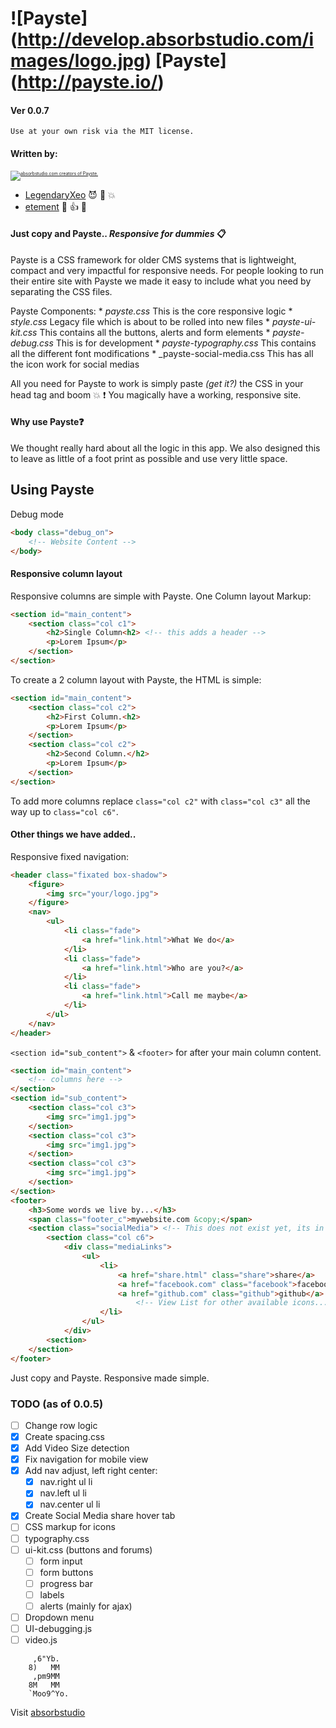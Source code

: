 # ![Payste] (http://develop.absorbstudio.com/images/logo.jpg) [Payste] (http://payste.io/) 
#### Ver 0.0.7

`Use at your own risk via the MIT license.`

#### Written by: 

<section>
    <p style="font-size:0.5em">
        <a href="http://absorbstudio.com/">
            <img src="http://develop.absorbstudio.com/images/abColorLogo.png" alt="absorbstudio.com creators of Payste.">
        </a>
    </p>
</section>

* [LegendaryXeo](http://github.com/xeodee) :smiling_imp: :purple_heart: :boom:
* [etement](http://github.com/absorbstudio) :facepunch: :+1: :camel: 

#### Just copy and Payste.. *Responsive for dummies* :clipboard:

Payste is a CSS framework for older CMS systems that is lightweight, compact and very impactful for responsive needs. For people looking to run their entire site with Payste we made it easy to include what you need by separating the CSS files.

Payste Components:
    * _payste.css_ This is the core responsive logic
    * _style.css_ Legacy file which is about to be rolled into new files
	* _payste-ui-kit.css_ This contains all the buttons, alerts and form elements
	* _payste-debug.css_ This is for development
	* _payste-typography.css_ This contains all the different font modifications
	* _payste-social-media.css This has all the icon work for social medias

All you need for Payste to work is simply paste *(get it?)* the CSS in your head tag and boom :boom: :exclamation: You magically have a working, responsive site. 

#### Why use Payste:question:

We thought really hard about all the logic in this app. We also designed this to leave as little of a foot print as possible and use very little space.

## Using Payste

Debug mode
```html
<body class="debug_on">
    <!-- Website Content -->
</body>
```

#### Responsive column layout

Responsive columns are simple with Payste.
One Column layout Markup:
```html
<section id="main_content">
    <section class="col c1">
        <h2>Single Column<h2> <!-- this adds a header -->
        <p>Lorem Ipsum</p>
    </section>
</section>
```

To create a 2 column layout with Payste, the HTML is simple:
```html
<section id="main_content">
    <section class="col c2">
        <h2>First Column.<h2> 
        <p>Lorem Ipsum</p>
    </section>
    <section class="col c2">
        <h2>Second Column.</h2>
        <p>Lorem Ipsum</p>
    </section>
</section> 
```

To add more columns replace `class="col c2"` with `class="col c3"` all the way up to `class="col c6"`.

#### Other things we have added..

Responsive fixed navigation:
```html
<header class="fixated box-shadow">
    <figure>
        <img src="your/logo.jpg">
    </figure>
    <nav>
        <ul>
            <li class="fade">
                <a href="link.html">What We do</a>
            </li>
            <li class="fade">
                <a href="link.html">Who are you?</a>
            </li>
            <li class="fade">
                <a href="link.html">Call me maybe</a>
            </li>
        </ul>
    </nav>
</header>
```

`<section id="sub_content">` & `<footer>` for after your main column content.
```html
<section id="main_content">
    <!-- columns here -->
</section>
<section id="sub_content">
    <section class="col c3">
        <img src="img1.jpg">
    </section>
    <section class="col c3">
        <img src="img1.jpg">
    </section>
    <section class="col c3">
        <img src="img1.jpg">
    </section>
</section>
<footer>
    <h3>Some words we live by...</h3>
    <span class="footer_c">mywebsite.com &copy;</span>
    <section class="socialMedia"> <!-- This does not exist yet, its in the TODO list. -->
        <section class="col c6">
            <div class="mediaLinks">
                <ul>
                    <li>
                        <a href="share.html" class="share">share</a>
                        <a href="facebook.com" class="facebook">facebook</a>
                        <a href="github.com" class="github">github</a>
                            <!-- View List for other available icons... -->
                    </li>
                </ul>
            </div>
        <section>
    </section>
</footer>
```

Just copy and Payste. Responsive made simple.

### TODO (as of 0.0.5) 
- [ ] Change row logic
- [x] Create spacing.css
- [x] Add Video Size detection
- [x] Fix navigation for mobile view
- [x] Add nav adjust, left right center: 
    - [x] nav.right ul li 
    - [x] nav.left ul li
    - [x] nav.center ul li
- [x] Create Social Media share hover tab
- [ ] CSS markup for icons
- [ ] typography.css
- [ ] ui-kit.css (buttons and forums)
    - [ ] form input
    - [ ] form buttons
    - [ ] progress bar
    - [ ] labels
    - [ ] alerts (mainly for ajax)
- [ ] Dropdown menu 
- [ ] UI-debugging.js
- [ ] video.js

```
	 ,6"Yb.  
	8)   MM  
	 ,pm9MM  
	8M   MM  
	`Moo9^Yo.
```
Visit [absorbstudio](http://absorbstudio.com)
